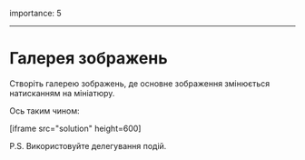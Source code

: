 importance: 5

---

# Галерея зображень

Створіть галерею зображень, де основне зображення змінюється натисканням на мініатюру.

Ось таким чином:

[iframe src="solution" height=600]

P.S. Використовуйте делегування подій.
